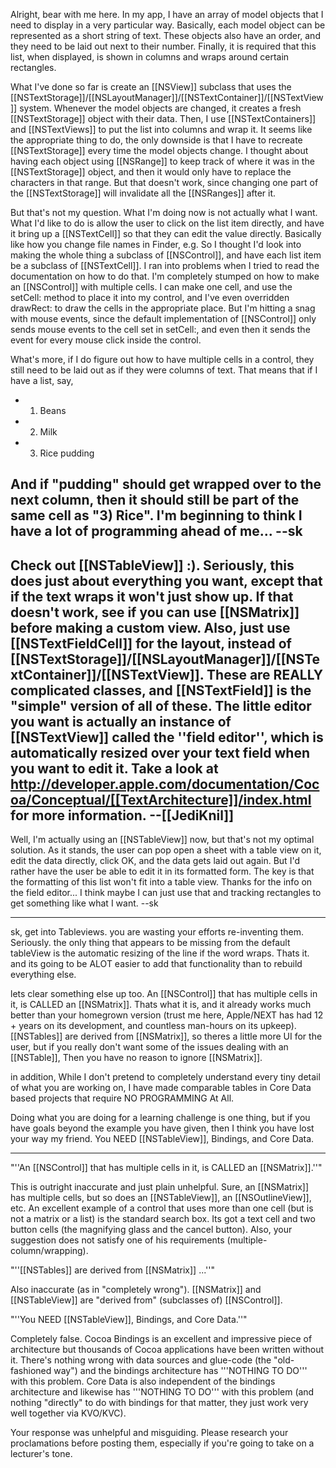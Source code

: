 

Alright, bear with me here.  In my app, I have an array of model objects that I need to display in a very particular way.  Basically, each model object can be represented as a short string of text.  These objects also have an order, and they need to be laid out next to their number.  Finally, it is required that this list, when displayed, is shown in columns and wraps around certain rectangles.

What I've done so far is create an [[NSView]] subclass that uses the [[NSTextStorage]]/[[NSLayoutManager]]/[[NSTextContainer]]/[[NSTextView]] system.  Whenever the model objects are changed, it creates a fresh [[NSTextStorage]] object with their data.  Then, I use [[NSTextContainers]] and [[NSTextViews]] to put the list into columns and wrap it.  It seems like the appropriate thing to do, the only downside is that I have to recreate [[NSTextStorage]] every time the model objects change.  I thought about having each object using [[NSRange]] to keep track of where it was in the [[NSTextStorage]] object, and then it would only have to replace the characters in that range.  But that doesn't work, since changing one part of the [[NSTextStorage]] will invalidate all the [[NSRanges]] after it.

But that's not my question.  What I'm doing now is not actually what I want.  What I'd like to do is allow the user to click on the list item directly, and have it bring up a [[NSTextCell]] so that they can edit the value directly.  Basically like how you change file names in Finder, e.g.  So I thought I'd look into making the whole thing a subclass of [[NSControl]], and have each list item be a subclass of [[NSTextCell]].  I ran into problems when I tried to read the documentation on how to do that.  I'm completely stumped on how to make an [[NSControl]] with multiple cells.  I can make one cell, and use the setCell: method to place it into my control, and I've even overridden drawRect: to draw the cells in the appropriate place.  But I'm hitting a snag with mouse events, since the default implementation of [[NSControl]] only sends mouse events to the cell set in setCell:, and even then it sends the event for every mouse click inside the control.

What's more, if I do figure out how to have multiple cells in a control, they still need to be laid out as if they were columns of text.  That means that if I have a list, say,

* 1) Beans
* 2) Milk
* 3) Rice pudding


And if "pudding" should get wrapped over to the next column, then it should still be part of the same cell as "3) Rice".  I'm beginning to think I have a lot of programming ahead of me... --sk
----
Check out [[NSTableView]] :). Seriously, this does just about everything you want, except that if the text wraps it won't just show up. If that doesn't work, see if you can use [[NSMatrix]] before making a custom view. Also, just use [[NSTextFieldCell]] for the layout, instead of [[NSTextStorage]]/[[NSLayoutManager]]/[[NSTextContainer]]/[[NSTextView]]. These are REALLY complicated classes, and [[NSTextField]] is the "simple" version of all of these. The little editor you want is actually an instance of [[NSTextView]] called the ''field editor'', which is automatically resized over your text field when you want to edit it. Take a look at http://developer.apple.com/documentation/Cocoa/Conceptual/[[TextArchitecture]]/index.html for more information. --[[JediKnil]]
----
Well, I'm actually using an [[NSTableView]] now, but that's not my optimal solution.  As it stands, the user can pop open a sheet with a table view on it, edit the data directly, click OK, and the data gets laid out again.  But I'd rather have the user be able to edit it in its formatted form.  The key is that the formatting of this list won't fit into a table view.  Thanks for the info on the field editor... I think maybe I can just use that and tracking rectangles to get something like what I want.  --sk


----

sk, 
get into Tableviews.  you are wasting your efforts re-inventing them.  Seriously.  the only thing that appears to be missing from the default tableView is the automatic resizing of the line if the word wraps.  Thats it.  and its going to be ALOT easier to add that functionality than to rebuild everything else.

lets clear something else up too.  An [[NSControl]] that has multiple cells in it, is CALLED an [[NSMatrix]].  Thats what it is, and it already works much better than your homegrown version (trust me here, Apple/NEXT has had 12 + years on its development, and countless man-hours on its upkeep). [[NSTables]] are derived from [[NSMatrix]], so theres a little more UI for the user, but if you really don't want some of the issues dealing with an [[NSTable]], Then you have no reason to ignore [[NSMatrix]].

in addition, While I don't pretend to completely understand every tiny detail of what you are working on, I have made comparable tables in Core Data based projects that  require NO PROGRAMMING At All. 

Doing what you are doing for a learning challenge is one thing, but if you have goals beyond the example you have given, then I think you have lost your way my friend.
You NEED [[NSTableView]], Bindings, and Core Data. 

----
"''An [[NSControl]] that has multiple cells in it, is CALLED an [[NSMatrix]].''"

This is outright inaccurate and just plain unhelpful. Sure, an [[NSMatrix]] has multiple cells, but so does an [[NSTableView]], an [[NSOutlineView]], etc. An excellent example of a control that uses more than one cell (but is not a matrix or a list) is the standard search box. Its got a text cell and two button cells (the magnifying glass and the cancel button). Also, your suggestion does not satisfy one of his requirements (multiple-column/wrapping).

"''[[NSTables]] are derived from [[NSMatrix]] ...''"

Also inaccurate (as in "completely wrong"). [[NSMatrix]] and [[NSTableView]] are "derived from" (subclasses of) [[NSControl]]. 

"''You NEED [[NSTableView]], Bindings, and Core Data.''"

Completely false. Cocoa Bindings is an excellent and impressive piece of architecture but thousands of Cocoa applications have been written without it. There's nothing wrong with data sources and glue-code (the "old-fashioned way") and the bindings architecture has '''NOTHING TO DO''' with this problem. Core Data is also independent of the bindings architecture and likewise has '''NOTHING TO DO''' with this problem (and nothing "directly" to do with bindings for that matter, they just work very well together via KVO/KVC).

Your response was unhelpful and misguiding. Please research your proclamations before posting them, especially if you're going to take on a lecturer's tone.